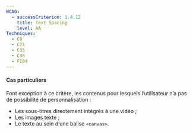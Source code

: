 ```yaml
---
WCAG:
  - successCriterion: 1.4.12
    title: Text Spacing
    level: AA
Techniques:
  - C8
  - C21
  - C35
  - C36
  - F104
---
```


#### Cas particuliers

Font exception à ce critère, les contenus pour lesquels l’utilisateur n’a pas de possibilité de personnalisation :

- Les sous-titres directement intégrés à une vidéo ;
- Les images texte ;
- Le texte au sein d’une balise `<canvas>`.
